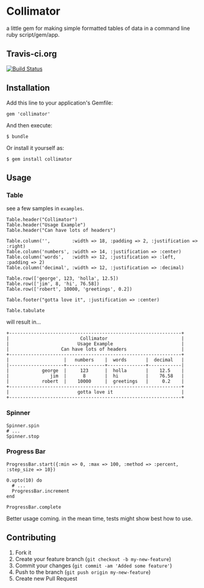 # Collimator

a little gem for making simple formatted tables of data in a command line ruby script/gem/app.

## Travis-ci.org

[![Build Status](https://travis-ci.org/QuantumGeordie/collimator.png?branch=master)](https://travis-ci.org/QuantumGeordie/collimator)

## Installation

Add this line to your application's Gemfile:

    gem 'collimator'

And then execute:

    $ bundle

Or install it yourself as:

    $ gem install collimator

## Usage

### Table
see a few samples in `examples`.

    Table.header("Collimator")
    Table.header("Usage Example")
    Table.header("Can have lots of headers")

    Table.column('',        :width => 18, :padding => 2, :justification => :right)
    Table.column('numbers', :width => 14, :justification => :center)
    Table.column('words',   :width => 12, :justification => :left, :padding => 2)
    Table.column('decimal', :width => 12, :justification => :decimal)

    Table.row(['george', 123, 'holla', 12.5])
    Table.row(['jim', 8, 'hi', 76.58])
    Table.row(['robert', 10000, 'greetings', 0.2])

    Table.footer("gotta love it", :justification => :center)

    Table.tabulate

will result in...

    +---------------------------------------------------------------+
    |                          Collimator                           |
    |                         Usage Example                         |
    |                   Can have lots of headers                    |
    +---------------------------------------------------------------+
    |                    |   numbers    |  words       |  decimal   |
    |--------------------+--------------+--------------+------------|
    |            george  |     123      |  holla       |    12.5    |
    |               jim  |      8       |  hi          |    76.58   |
    |            robert  |    10000     |  greetings   |     0.2    |
    +---------------------------------------------------------------+
    |                         gotta love it                         |
    +---------------------------------------------------------------+

### Spinner

    Spinner.spin
    # ...
    Spinner.stop

### Progress Bar

    ProgressBar.start({:min => 0, :max => 100, :method => :percent, :step_size => 10})

    0.upto(10) do
      # ...
      ProgressBar.increment
    end

    ProgressBar.complete


Better usage coming. in the mean time, tests might show best how to use.

## Contributing

1. Fork it
2. Create your feature branch (`git checkout -b my-new-feature`)
3. Commit your changes (`git commit -am 'Added some feature'`)
4. Push to the branch (`git push origin my-new-feature`)
5. Create new Pull Request
